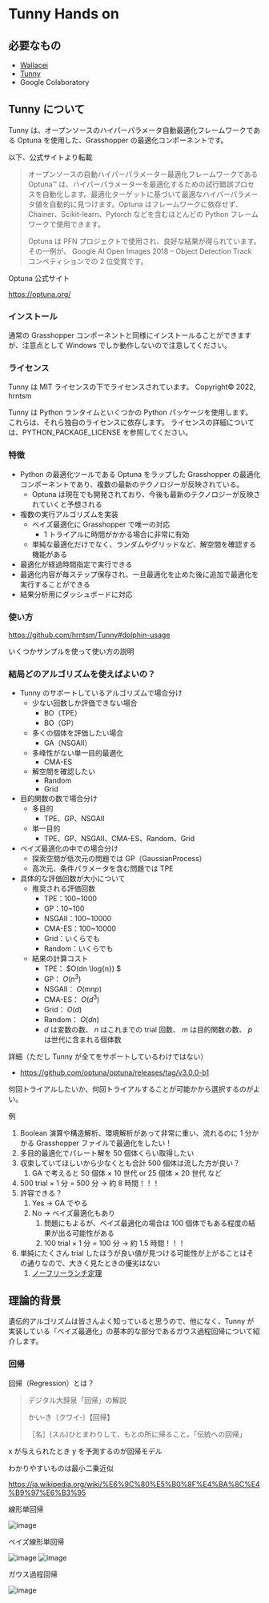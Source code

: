 # Tunny Hands on

## 必要なもの

- [Wallacei](https://www.food4rhino.com/en/app/wallacei)
- [Tunny](https://www.food4rhino.com/en/app/tunny)
- Google Colaboratory

## Tunny について

Tunny は、オープンソースのハイパーパラメータ自動最適化フレームワークである Optuna を使用した、Grasshopper の最適化コンポーネントです。

以下、公式サイトより転載

> オープンソースの自動ハイパーパラメーター最適化フレームワークである Optuna™ は、ハイパーパラメーターを最適化するための試行錯誤プロセスを自動化します。最適化ターゲットに基づいて最適なハイパーパラメータ値を自動的に見つけます。Optuna はフレームワークに依存せず、Chainer、Scikit-learn、Pytorch などを含むほとんどの Python フレームワークで使用できます。
>
> Optuna は PFN プロジェクトで使用され、良好な結果が得られています。その一例が、 Google AI Open Images 2018 – Object Detection Track コンペティションでの 2 位受賞です。

Optuna 公式サイト

https://optuna.org/

### インストール

通常の Grasshopper コンポーネントと同様にインストールることができますが、注意点として Windows でしか動作しないので注意してください。

### ライセンス

Tunny は MIT ライセンスの下でライセンスされています。
Copyright© 2022, hrntsm

Tunny は Python ランタイムといくつかの Python パッケージを使用します。
これらは、それら独自のライセンスに依存します。
ライセンスの詳細については、PYTHON_PACKAGE_LICENSE を参照してください。

### 特徴

- Python の最適化ツールである Optuna をラップした Grasshopper の最適化コンポーネントであり、複数の最新のテクノロジーが反映されている。
  - Optuna は現在でも開発されており、今後も最新のテクノロジーが反映されていくと予想される
- 複数の実行アルゴリズムを実装
  - ベイズ最適化に Grasshopper で唯一の対応
    - 1 トライアルに時間がかかる場合に非常に有効
  - 単純な最適化だけでなく、ランダムやグリッドなど、解空間を確認する機能がある
- 最適化が経過時間指定で実行できる
- 最適化内容が毎ステップ保存され、一旦最適化を止めた後に追加で最適化を実行することができる
- 結果分析用にダッシュボードに対応

### 使い方

https://github.com/hrntsm/Tunny#dolphin-usage

いくつかサンプルを使って使い方の説明

### 結局どのアルゴリズムを使えばよいの？

- Tunny のサポートしているアルゴリズムで場合分け
  - 少ない回数しか評価できない場合
    - BO（TPE）
    - BO（GP）
  - 多くの個体を評価したい場合
    - GA（NSGAII）
  - 多峰性がない単一目的最適化
    - CMA-ES
  - 解空間を確認したい
    - Random
    - Grid
- 目的関数の数で場合分け
  - 多目的
    - TPE、GP、NSGAII
  - 単一目的
    - TPE、GP、NSGAII、CMA-ES、Random、Grid
- ベイズ最適化の中での場合分け
  - 探索空間が低次元の問題では GP（GaussianProcess）
  - 高次元、条件パラメータを含む問題では TPE
- 具体的な評価回数が大小について
  - 推奨される評価回数
    - TPE：100~1000
    - GP：10~100
    - NSGAII：100~10000
    - CMA-ES：100~10000
    - Grid：いくらでも
    - Random：いくらでも
  - 結果の計算コスト
    - TPE： $O(dn \log{n}) $
    - GP： $O(n^3)$
    - NSGAII： $O(mnp)$
    - CMA-ES： $O(d^3)$
    - Grid： $O(d)$
    - Random： $O(dn)$
    -  $d$ は変数の数、 $n$ はこれまでの trial 回数、 $m$ は目的関数の数、 $p$ は世代に含まれる個体数

詳細（ただし Tunny が全てをサポートしているわけではない）

- https://github.com/optuna/optuna/releases/tag/v3.0.0-b1

何回トライアルしたいか、何回トライアルすることが可能かから選択するのがよい。

例

1. Boolean 演算や構造解析、環境解析があって非常に重い、流れるのに 1 分かかる Grasshopper ファイルで最適化をしたい！
2. 多目的最適化でパレート解を 50 個体くらい取得したい
3. 収束していてほしいから少なくとも合計 500 個体は流した方が良い？
   1. GA で考えると 50 個体 × 10 世代 or 25 個体 × 20 世代 など
4. 500 trial × 1 分 = 500 分 → 約 8 時間！！！
5. 許容できる？
   1. Yes → GA でやる
   2. No → ベイズ最適化もあり
      1. 問題にもよるが、ベイズ最適化の場合は 100 個体でもある程度の結果が出る可能性がある
      2. 100 trial × 1 分 = 100 分 → 約 1.5 時間！！！
6. 単純にたくさん trial したほうが良い値が見つける可能性が上がることはその通りなので、大きく見たときの優劣はない
   1. [ノーフリーランチ定理](https://ja.wikipedia.org/wiki/%E3%83%8E%E3%83%BC%E3%83%95%E3%83%AA%E3%83%BC%E3%83%A9%E3%83%B3%E3%83%81%E5%AE%9A%E7%90%86)

## 理論的背景

遺伝的アルゴリズムは皆さんよく知っていると思うので、他になく、Tunny が実装している「ベイズ最適化」の基本的な部分であるガウス過程回帰について紹介します。

### 回帰

回帰（Regression）とは？

> デジタル大辞泉「回帰」の解説
>
> かい‐き〔クワイ‐〕【回帰】
>
> ［名］(スル)ひとまわりして、もとの所に帰ること。「伝統への回帰」

x が与えられたとき y を予測するのが回帰モデル

わかりやすいものは最小二乗近似

https://ja.wikipedia.org/wiki/%E6%9C%80%E5%B0%8F%E4%BA%8C%E4%B9%97%E6%B3%95

線形単回帰

![image](https://user-images.githubusercontent.com/23289252/182602369-01358e28-1b8d-421b-a979-061d46db1915.png)![]()

ベイズ線形単回帰

![image](https://user-images.githubusercontent.com/23289252/182602474-36459c35-9433-4b4f-842d-4e3957c64f1c.png)
![image](https://user-images.githubusercontent.com/23289252/182602484-fd9b548f-3343-47d2-b2b6-c8045657e67b.png)

ガウス過程回帰

![image](https://user-images.githubusercontent.com/23289252/182602675-2d0da71c-d8bd-4d3a-abf5-555489ce5185.png)
